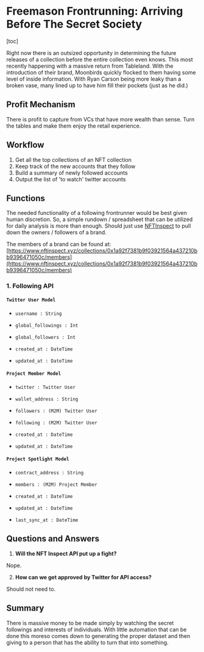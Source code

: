 # Freemason Frontrunning: Arriving Before The Secret Society

[toc]

Right now there is an outsized opportunity in determining the future releases of a collection before the entire collection even knows. This most recently happening with a massive return from Tableland. With the introduction of their brand, Moonbirds quickly flocked to them having some level of inside information. With Ryan Carson being more leaky than a broken vase, many lined up to have him fill their pockets (just as he did.)

## Profit Mechanism 

There is profit to capture from VCs that have more wealth than sense. Turn the tables and make them enjoy the retail experience.

## Workflow

1. Get all the top collections of an NFT collection
2. Keep track of the new accounts that they follow
3. Build a summary of newly followed accounts
4. Output the list of 'to watch' twitter accounts

## Functions

The needed functionality of a following frontrunner would be best given human discretion. So, a simple rundown / spreadsheet that can be utilized for daily analysis is more than enough. Should just use [NFTInspect](http://nftinspect.xyz) to pull down the owners / followers of a brand. 

The members of a brand can be found at: [https://www.nftinspect.xyz/collections/0x1a92f7381b9f03921564a437210bb9396471050c/members](https://www.nftinspect.xyz/collections/0x1a92f7381b9f03921564a437210bb9396471050c/members)

### 1. Following API

#### `Twitter User Model`

- `username : String`
- `global_followings : Int`
- `global_followers : Int`

- `created_at : DateTime`
- `updated_at : DateTime`

#### `Project Member Model`

- `twitter : Twitter User`
- `wallet_address : String`

- `followers : (M2M) Twitter User`
- `following : (M2M) Twitter User`

- `created_at : DateTime`
- `updated_at : DateTime`

#### `Project Spotlight Model`

- `contract_address : String`
- `members : (M2M) Project Member`

- `created_at : DateTime`
- `updated_at : DateTime`

- `last_sync_at : DateTime`

## Questions and Answers

1. **Will the NFT Inspect API put up a fight?** 

Nope.

2. **How can we get approved by Twitter for API access?**

Should not need to.

## Summary

There is massive money to be made simply by watching the secret followings and interests of individuals. With little automation that can be done this moreso comes down to generating the proper dataset and then giving to a person that has the ability to turn that into something.